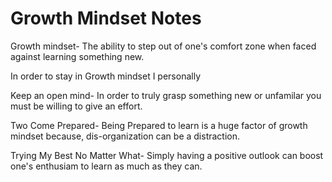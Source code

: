 # Growth Mindset Notes

Growth mindset- The ability to step out of one's comfort zone when faced against learning something new.

In order to stay in Growth mindset I personally

Keep an open mind- In order to truly grasp something new or unfamilar you must be willing to give an effort.

Two Come Prepared- Being Prepared to learn is a huge factor of growth mindset because, dis-organization can be a distraction.

Trying My Best No Matter What- Simply having a positive outlook can boost one's enthusiam to learn as much as they can.
